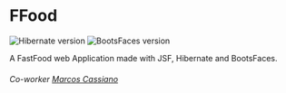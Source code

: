 # FFood
![Hibernate version](https://img.shields.io/badge/Hibernate-v4.3.1-lightgrey)
![BootsFaces version](https://img.shields.io/badge/BootsFaces-v1.3.0-orange)

A FastFood web Application made with JSF, Hibernate and BootsFaces. 

###### Co-worker [Marcos Cassiano](https://github.com/Marcos-Cassiano)
